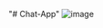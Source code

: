 "# Chat-App" 
![image](https://github.com/user-attachments/assets/7663b857-de7e-48f3-a588-7f6cc1bb4211)
